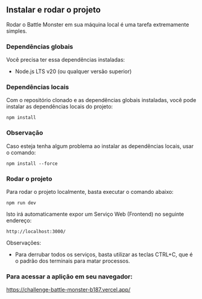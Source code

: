 ## Instalar e rodar o projeto

Rodar o Battle Monster em sua máquina local é uma tarefa extremamente simples.
### Dependências globais
Você precisa ter essa dependências instaladas:

 -  Node.js LTS v20 (ou qualquer versão superior)

### Dependências locais
Com o repositório clonado e as dependências globais instaladas, você pode instalar as dependências locais do projeto:

```
npm install
```

### Observação

Caso esteja tenha algum problema ao instalar as  dependências locais, usar o comando:

```
npm install --force
```

### Rodar o projeto
Para rodar o projeto localmente, basta executar o comando abaixo:

```
npm run dev
```

Isto irá automaticamente expor um Serviço Web (Frontend) no seguinte endereço:

```
http://localhost:3000/
```

Observações:

- Para derrubar todos os serviços, basta utilizar as teclas CTRL+C, que é o padrão dos terminais para matar processos.


### Para acessar a aplição em seu navegador: 

https://challenge-battle-monster-b187.vercel.app/
